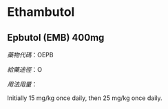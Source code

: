 # Ethambutol

## Epbutol (EMB) 400mg

*藥物代碼*：OEPB

*給藥途徑*：O

*用法用量*：

Initially 15 mg/kg once daily, then 25 mg/kg once daily.

